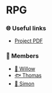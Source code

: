 # RPG
### 🌐 Useful links
- [Project PDF](https://intra.epitech.eu/module/2022/B-MUL-200/NAN-2-1/acti-591823/project/file/B-MUL-200_my_rpg.pdf)
### 👥 Members
- [🐇 Willow](https://github.com/Muvyr)
- [🐟 Thomas](https://github.com/ThomasQUINTIN)
- [🦁 Simon](https://github.com/6im0n)

